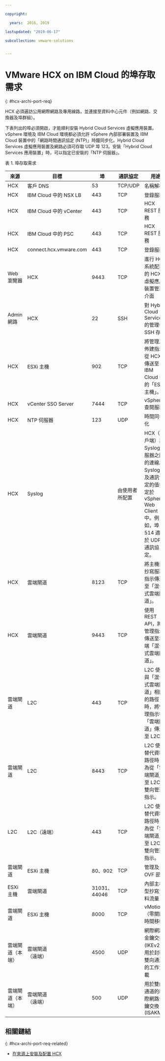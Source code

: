 ```yaml
---

copyright:

  years:  2016, 2019

lastupdated: "2019-06-17"

subcollection: vmware-solutions


---
```

# VMware HCX on IBM Cloud 的埠存取需求
{: #hcx-archi-port-req}

HCX 必須遍訪公用網際網路及專用線路，並連接至資料中心元件（例如網路、交換器及埠群組）。

下表列出的埠必須開啟，才能順利安裝 Hybrid Cloud Services 虛擬應用裝置。vSphere 環境及 IBM Cloud 環境都必須允許 vSphere 內部部署裝置及 IBM Cloud 裝置中的「網路時間通訊協定 (NTP)」時鐘同步化。Hybrid Cloud Services 虛擬應用裝置及網路必須可存取 UDP 埠 123。安裝「Hybrid Cloud Services 應用裝置」時，可以指定已安裝的「NTP 伺服器」。

表 1. 埠存取需求

| 來源 | 目標 | 埠 | 通訊協定 | 用途 |服務|
|--------|--------------|------|----------|-----------------|----------|
|HCX| 客戶 DNS | 53 | TCP/UDP | 名稱解析 |DNS|
|HCX| IBM Cloud 中的 NSX LB | 443 | TCP | 登錄服務 | HTTPS |
|HCX| IBM Cloud 中的 vCenter | 443 | TCP | HCX REST 服務 | HTTPS |
|HCX| IBM Cloud 中的 PSC | 443 | TCP | HCX REST 服務 | HTTPS |
|HCX| connect.hcx.vmware.com | 443 | TCP | 登錄服務 | HTTPS |
|Web 瀏覽器|HCX| 9443 | TCP | 進行 HCX 系統配置的 HCX 虛擬應用裝置管理介面 | HTTPS |
|Admin 網路|HCX| 22 | SSH | 對 Hybrid Cloud Services 的管理者 SSH 存取 | SSH |
|HCX| ESXi 主機 | 902 | TCP | 將管理及佈建指示從 HCX 傳送至 IBM Cloud 中的「ESXi 主機」。| 內部 |
|HCX| vCenter SSO Server | 7444 | TCP | vSphere 查閱服務 |  |
|HCX| NTP 伺服器 | 123 | UDP | 時間同步化             | |
|HCX| Syslog |   | 由使用者所配置 | HCX（用戶端）與 Syslog 伺服器之間的連線。Syslog 埠及通訊協定的值指定於 vSphere Web Client 中。例如，埠 514 適用於 UDP 通訊協定。| |
|HCX| 雲端閘道 | 8123 | TCP | 將主機型抄寫服務指示傳送至「混合式雲端閘道」。| HTTP |
|HCX| 雲端閘道 | 9443 | TCP | 使用 REST API，將管理指示傳送至本端「混合式雲端閘道」。| HTTP</br>HTTPS |
| 雲端閘道 | L2C | 443 | TCP | L2C 使用與「混合式雲端閘道」相同的路徑時，將管理指示從「雲端閘道」傳送至 L2C。| HTTP</br>HTTPS |
| 雲端閘道 | L2C | 8443 | TCP | L2C 使用替代資料路徑時，為從「雲端閘道」至 L2C 的雙向管理指示。| HTTP</br>HTTPS |
| L2C | L2C（遠端）| 443 | TCP | L2C 使用替代資料路徑時，為從「雲端閘道」至 L2C 的雙向管理指示。| HTTP</br>HTTPS |
| 雲端閘道 | ESXi 主機 | 80、902 | TCP | 管理及 OVF 部署 | 內部 |
| ESXi 主機 | 雲端閘道 | 31031、44046 | TCP | 內部主機型抄寫資料流量 | 內部 |
| 雲端閘道 | ESXi 主機 | 8000 | TCP | vMotion（零關閉時間移轉）|  |
| 雲端閘道（本端）| 雲端閘道</br>（遠端）| 4500 | UDP |網際網路金鑰交換 (IKEv2)，用於封裝雙向通道的工作負載| IPSEC |
| 雲端閘道（本端）| 雲端閘道</br>（遠端）| 500 | UDP |用於雙向通道的網際網路金鑰交換 (ISAKMP)| IPSEC |

## 相關鏈結
{: #hcx-archi-port-req-related}

* [在來源上安裝及配置 HCX](/docs/services/vmwaresolutions/archiref/hcx-archi?topic=vmware-solutions-hcx-archi-install-cfg-src)
